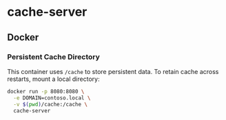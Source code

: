 # cache-server

## Docker

### Persistent Cache Directory

This container uses `/cache` to store persistent data. To retain cache across restarts, mount a local directory:

```bash
docker run -p 8080:8080 \
  -e DOMAIN=contoso.local \
  -v $(pwd)/cache:/cache \
  cache-server
```
